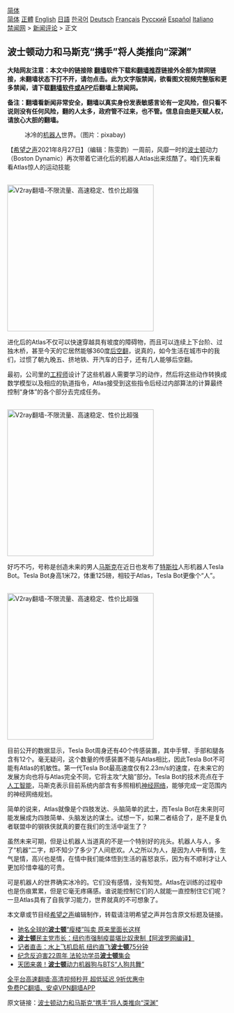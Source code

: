  <!-- 面包屑导航 --> <div class="breadcrumb"><!-- GTranslate: https://gtranslate.io/ -->  <div class="switcher notranslate">  <div class="selected">  <a href="#" onclick="return false;"> 简体</a>  </div>  <div class="option">  <a href="https://www.bannedbook.org" onclick="doGTranslate('zh-CN|zh-CN');jQuery('div.switcher div.selected a').html(jQuery(this).html());return false;" title="简体中文" class="nturl selected"> 简体</a>  <a href="https://www.bannedbook.org/zh-tw/" onclick="doGTranslate('zh-CN|zh-TW');jQuery('div.switcher div.selected a').html(jQuery(this).html());return false;" title="繁體中文" class="nturl"> 正體</a>  <a href="https://www.bannedbook.org/en/" onclick="doGTranslate('zh-CN|en');jQuery('div.switcher div.selected a').html(jQuery(this).html());return false;" title="English" class="nturl"> English</a>  <a href="https://www.bannedbook.org/ja/" onclick="doGTranslate('zh-CN|ja');jQuery('div.switcher div.selected a').html(jQuery(this).html());return false;" title="日本語" class="nturl"> 日語</a>  <a href="https://www.bannedbook.org/ko/" onclick="doGTranslate('zh-CN|ko');jQuery('div.switcher div.selected a').html(jQuery(this).html());return false;" title="한국어" class="nturl"> 한국어</a>  <a href="https://www.bannedbook.org/de/" onclick="doGTranslate('zh-CN|de');jQuery('div.switcher div.selected a').html(jQuery(this).html());return false;" title="Deutsch" class="nturl"> Deutsch</a>  <a href="https://www.bannedbook.org/fr/" onclick="doGTranslate('zh-CN|fr');jQuery('div.switcher div.selected a').html(jQuery(this).html());return false;" title="Français" class="nturl"> Français</a>  <a href="https://www.bannedbook.org/ru/" onclick="doGTranslate('zh-CN|ru');jQuery('div.switcher div.selected a').html(jQuery(this).html());return false;" title="Русский" class="nturl"> Русский</a>  <a href="https://www.bannedbook.org/es/" onclick="doGTranslate('zh-CN|es');jQuery('div.switcher div.selected a').html(jQuery(this).html());return false;" title="Español" class="nturl"> Español</a>  <a href="https://www.bannedbook.org/it/" onclick="doGTranslate('zh-CN|it');jQuery('div.switcher div.selected a').html(jQuery(this).html());return false;" title="Italiano" class="nturl"> Italiano</a>  </div>  </div>      <div class='breadcrumb-sub'><!-- Breadcrumb NavXT 6.3.0 --> <a href="https://www.bannedbook.org/" class="home">禁闻网</a> &gt; <a href="https://www.bannedbook.org/bnews/comments/" class="category">新闻评论</a> &gt; 正文</div></div><h2>波士顿动力和马斯克“携手”将人类推向“深渊”</h2> <p class="notice"><b>大陆网友注意：本文中的链接除 <a href="https://github.com/bannedbook/fanqiang" >翻墙</a>软件下载和<a href="https://github.com/killgcd/justmysocks/blob/master/README.md">翻墙推荐</a>链接外全部为禁网链接，未翻墙状态下打不开，请勿点击。此为文字版禁闻，欲看图文视频完整版和更多禁闻，请下载<a href="https://github.com/bannedbook/fanqiang">翻墙软件或APP</a>后翻墙上禁闻网。</p><p>备注：翻墙看新闻非常安全，翻墙以真实身份发表敏感言论有一定风险，但只看不说则没有任何风险，翻的人太多，政府管不过来，也不管。信息自由是天赋人权，请放心大胆的翻墙。</b></p>  <div class="entry"> <figure> <p><figcaption>冰冷的<a href="https://www.bannedbook.org/bnews/tag/%e6%9c%ba%e5%99%a8%e4%ba%ba/" class="st_tag internal_tag" rel="tag" title="标签 机器人 下的日志">机器人</a>世界。（图片：pixabay)</figcaption></figure> <p>【<span class='wp_keywordlink_affiliate'><a href="https://www.soundofhope.org" title="希望之声" target="_blank">希望之声</a></span>2021年8月27日】（编辑：陈雯韵）一周前，风靡一时的<a href="https://www.bannedbook.org/bnews/tag/%e6%b3%a2%e5%a3%ab%e9%a1%bf/" class="st_tag internal_tag" rel="tag" title="标签 波士顿 下的日志">波士顿</a>动力（Boston Dynamic）再次带着它进化后的机器人Atlas出来炫酷了。咱们先来看看Atlas惊人的运动技能</p> <p><br/><a href="https://github.com/bannedbook/fanqiang/wiki/V2ray%E6%9C%BA%E5%9C%BA"><img src="https://raw.githubusercontent.com/bannedbook/fanqiang/master/v2ss/images/v2free.jpg" width="336" alt="V2ray翻墙-不限流量、高速稳定、性价比超强"></a><br/></p> <p>进化后的Atlas不仅可以快速穿越具有坡度的障碍物，而且可以连续上下台阶、过独木桥，甚至今天的它居然能够360度<a href="https://www.bannedbook.org/bnews/tag/%E5%90%8E%E7%A9%BA%E7%BF%BB/" class="st_tag internal_tag" rel="tag" title="标签 后空翻 下的日志">后空翻</a>，说真的，如今生活在城市中的我们，过惯了朝九晚五、挤地铁、开汽车的日子，还有几人能够后空翻。</p>  <p>最初，公司里的<a href="https://www.bannedbook.org/bnews/tag/%e5%b7%a5%e7%a8%8b%e5%b8%88/" class="st_tag internal_tag" rel="tag" title="标签 工程师 下的日志">工程师</a>设计了这些机器人需要学习的动作，然后将这些动作转换成数学模型以及相应的轨道指令，Atlas接受到这些指令后经过内部算法的计算最终控制“身体”的各个部分去完成任务。</p> <p><br/><a href="https://github.com/bannedbook/fanqiang/wiki/V2ray%E6%9C%BA%E5%9C%BA"><img src="https://raw.githubusercontent.com/bannedbook/fanqiang/master/v2ss/images/v2free.jpg" width="336" alt="V2ray翻墙-不限流量、高速稳定、性价比超强"></a><br/></p> <p>好巧不巧，号称是创造未来的男人<a href="https://www.bannedbook.org/bnews/tag/%E9%A9%AC%E6%96%AF%E5%85%8B/" class="st_tag internal_tag" rel="tag" title="标签 马斯克 下的日志">马斯克</a>在近日也发布了<a href="https://www.bannedbook.org/bnews/tag/%e7%89%b9%e6%96%af%e6%8b%89/" class="st_tag internal_tag" rel="tag" title="标签 特斯拉 下的日志">特斯拉</a>人形机器人Tesla Bot。Tesla Bot身高1米72，体重125磅，相较于Atlas，Tesla Bot更像个“人”。</p>  <p><br/><a href="https://github.com/bannedbook/fanqiang/wiki/V2ray%E6%9C%BA%E5%9C%BA"><img src="https://raw.githubusercontent.com/bannedbook/fanqiang/master/v2ss/images/v2free.jpg" width="336" alt="V2ray翻墙-不限流量、高速稳定、性价比超强"></a><br/></p> <p>目前公开的数据显示，Tesla Bot周身还有40个传感装置，其中手臂、手部和腿各含有12个。毫无疑问，这个数量的传感装置不能与Atlas相比，因此Tesla Bot不可能有Atlas的机敏性。第一代Tesla Bot最高速度仅有2.23m/s的速度，在未来它的发展方向也将与Atlas完全不同，它将主攻“大脑”部分。Tesla Bot的技术亮点在于<a href="https://www.bannedbook.org/bnews/tag/%e4%ba%ba%e5%b7%a5%e6%99%ba%e8%83%bd/" class="st_tag internal_tag" rel="tag" title="标签 人工智能 下的日志">人工智能</a>，马斯克表示目前系统内部含有多照相机<a href="https://www.bannedbook.org/bnews/tag/%E7%A5%9E%E7%BB%8F%E7%BD%91%E7%BB%9C/" class="st_tag internal_tag" rel="tag" title="标签 神经网络 下的日志">神经网络</a>，能够完成一定范围内的神经网络规划。</p> <p>简单的说来，Atlas就像是个四肢发达、头脑简单的武士，而Tesla Bot在未来则可能发展成为四肢简单、头脑发达的谋士。试想一下，如果二者结合了，是不是复仇者联盟中的钢铁侠就真的要在我们的生活中诞生了？</p>  <p>虽然未来可期，但是让机器人当道真的不是一个特别好的兆头。机器人与人，多了“机器”二字，却不知少了多少了人间悲欢。人之所以为人，是因为人中有情，生气是情，高兴也是情，在情中我们能体悟到生活的喜怒哀乐，因为有不顺利才让人更加珍惜幸福的可贵。</p> <p>可是机器人的世界确实冰冷的。它们没有感情，没有知觉。Atlas在训练的过程中也是伤痕累累，但是它毫无疼痛感。谁说能控制它们的人就能一直控制住它们呢？一旦Atlas具有了自我学习能力，世界就真的不可想象了。</p> <p>本文章或节目经<a href="https://www.bannedbook.org/bnews/tag/%e5%b8%8c%e6%9c%9b%e4%b9%8b%e5%a3%b0/" class="st_tag internal_tag" rel="tag" title="标签 希望之声 下的日志">希望之声</a>编辑制作，转载请注明希望之声并包含原文标题及链接。 </p>  <ul class='op-related-articles' title='相关阅读'> <li><a href='https://www.bannedbook.org/bnews/cnnews/20210815/1606498.html' target='_blank'>驰名全球的<b>波士顿</b>“瘦楼”叫卖 原来里面长这样</a></li> <li><a href='https://www.bannedbook.org/bnews/cnnews/20210805/1600790.html' target='_blank'><b>波士顿</b>民主党市长：纽约市强制疫苗堪比奴隶制【阿波罗网编译】</a></li> <li><a href='https://www.bannedbook.org/bnews/bannedvideo/20210728/1595554.html' target='_blank'>记者直击：水上飞机启航 纽约直飞<b>波士顿</b>75分钟</a></li> <li><a href='https://www.bannedbook.org/bnews/bannedvideo/20210713/1585954.html' target='_blank'>纪念反迫害22周年 法轮功学员<b>波士顿</b>集会</a></li> <li><a href='https://www.bannedbook.org/bnews/cnnews/20210703/1579392.html' target='_blank'>天团来袭！<b>波士顿</b>动力机器狗与BTS“人狗共舞”</a></li> </ul> <p class="texttj"> <a href="https://github.com/bannedbook/fanqiang/wiki/V2ray%E6%9C%BA%E5%9C%BA" target="_blank">全平台高速翻墙:高清视频秒开,超低延迟,9折优惠中</a><br/> <a href="https://github.com/bannedbook/fanqiang/wiki/%E7%A6%81%E9%97%BB%E7%BD%91%E5%AE%89%E5%8D%93%E7%BF%BB%E5%A2%99%E6%96%B0%E9%97%BBAPP" target="_blank">免费PC翻墙、安卓VPN翻墙APP</a></p><p>原文链接：<a class="src_link"  href="https://www.soundofhope.org/post/539339" target="_blank">波士顿动力和马斯克“携手”将人类推向“深渊”</a></p><a name='sharetosocial'></a>  <div style="margin-bottom:5px;padding-bottom:5px;clear:both"> <div id="archive-pix-1" class="banner-ads"> <!-- AuctionX Display platform tag START --> <div id="26318x728x90x621x_ADSLOT2" clicktrack="%%CLICK_URL_ESC%%"></div> <!-- AuctionX Display platform tag END --> </div> <div id="archive-pix-2" class="banner-ads"> <!-- AuctionX Display platform tag START --> <div id="26315x300x250x621x_ADSLOT2" clicktrack="%%CLICK_URL_ESC%%"></div> <!-- AuctionX Display platform tag END --> </div> </div>  <div id="archive-pix-1" class="banner-ads"> <!-- AuctionX Display platform tag START --> <div id="26318x728x90x621x_ADSLOT3" clicktrack="%%CLICK_URL_ESC%%"></div> <!-- AuctionX Display platform tag END --> </div> </div><!--END ENTRY--> 